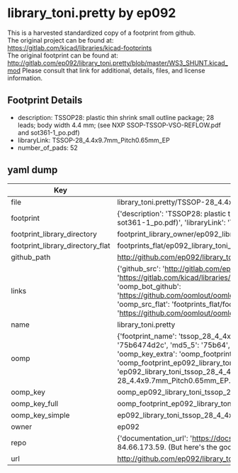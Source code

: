 # library_toni.pretty by ep092  
This is a harvested standardized copy of a footprint from github.  
The original project can be found at:  
https://gitlab.com/kicad/libraries/kicad-footprints  
The original footprint can be found at:
http://gitlab.com/ep092/library_toni.pretty/blob/master/WS3_SHUNT.kicad_mod
Please consult that link for additional, details, files, and license information.  
## Footprint Details
* description: TSSOP28: plastic thin shrink small outline package; 28 leads; body width 4.4 mm; (see NXP SSOP-TSSOP-VSO-REFLOW.pdf and sot361-1_po.pdf)  
* libraryLink: TSSOP-28_4.4x9.7mm_Pitch0.65mm_EP  
* number_of_pads: 52  
## yaml dump  
| Key | Value |  
| --- | --- |  
| file | library_toni.pretty/TSSOP-28_4.4x9.7mm_Pitch0.65mm_EP.kicad_mod |  
| footprint | {'description': 'TSSOP28: plastic thin shrink small outline package; 28 leads; body width 4.4 mm; (see NXP SSOP-TSSOP-VSO-REFLOW.pdf and sot361-1_po.pdf)', 'libraryLink': 'TSSOP-28_4.4x9.7mm_Pitch0.65mm_EP', 'number_of_pads': 52} |  
| footprint_library_directory | footprint_library_owner/ep092_library_toni.pretty |  
| footprint_library_directory_flat | footprints_flat/ep092_library_toni_tssop_28_4_4x9_7mm_pitch0_65mm_ep/working |  
| github_path | http://github.com/ep092/library_toni.pretty/blob/master/TSSOP-28_4.4x9.7mm_Pitch0.65mm_EP.kicad_mod |  
| links | {'github_src': 'http://gitlab.com/ep092/library_toni.pretty/blob/master/WS3_SHUNT.kicad_mod', 'github_src_repo': 'https://gitlab.com/kicad/libraries/kicad-footprints', 'oomp_bot': 'footprints/ep092_library_toni_tssop_28_4_4x9_7mm_pitch0_65mm_ep/working', 'oomp_bot_github': 'https://github.com/oomlout/oomlout_oomp_footprint_bot/tree/main/footprints/ep092_library_toni_tssop_28_4_4x9_7mm_pitch0_65mm_ep/working', 'oomp_src_flat': 'footprints_flat/footprints_flat/ep092_library_toni_tssop_28_4_4x9_7mm_pitch0_65mm_ep/working', 'oomp_src_flat_github': 'https://github.com/oomlout/oomlout_oomp_footprint_src/tree/main/footprints_flat/ep092_library_toni_tssop_28_4_4x9_7mm_pitch0_65mm_ep/working'} |  
| name | library_toni.pretty |  
| oomp | {'footprint_name': 'tssop_28_4_4x9_7mm_pitch0_65mm_ep', 'library_name': 'library_toni', 'md5': '75b6474d2cd0d2f2e047b42539d28cbd', 'md5_10': '75b6474d2c', 'md5_5': '75b64', 'md5_6': '75b647', 'oomp_key': 'oomp_ep092_library_toni_tssop_28_4_4x9_7mm_pitch0_65mm_ep', 'oomp_key_extra': 'oomp_footprint_ep092_library_toni_tssop_28_4_4x9_7mm_pitch0_65mm_ep', 'oomp_key_full': 'oomp_footprint_ep092_library_toni_tssop_28_4_4x9_7mm_pitch0_65mm_ep_75b647', 'oomp_key_simple': 'ep092_library_toni_tssop_28_4_4x9_7mm_pitch0_65mm_ep', 'original_filename': 'library_toni.pretty/TSSOP-28_4.4x9.7mm_Pitch0.65mm_EP.kicad_mod', 'owner_name': 'ep092'} |  
| oomp_key | oomp_ep092_library_toni_tssop_28_4_4x9_7mm_pitch0_65mm_ep |  
| oomp_key_full | oomp_footprint_ep092_library_toni_tssop_28_4_4x9_7mm_pitch0_65mm_ep |  
| oomp_key_simple | ep092_library_toni_tssop_28_4_4x9_7mm_pitch0_65mm_ep |  
| owner | ep092 |  
| repo | {'documentation_url': 'https://docs.github.com/rest/overview/resources-in-the-rest-api#rate-limiting', 'message': "API rate limit exceeded for 84.66.173.59. (But here's the good news: Authenticated requests get a higher rate limit. Check out the documentation for more details.)"} |  
| url | http://github.com/ep092/library_toni.pretty |  

